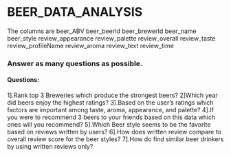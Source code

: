 # BEER_DATA_ANALYSIS
The columns are
beer_ABV	beer_beerId	beer_brewerId	beer_name	beer_style	review_appearance	review_palette	review_overall	review_taste	review_profileName	review_aroma	review_text	review_time


### Answer as many questions as possible.
 
#### Questions: 

1].Rank top 3 Breweries which produce the strongest beers?
2]Which year did beers enjoy the highest ratings? 
3].Based on the user’s ratings which factors are important among taste, aroma, appearance, and palette?
4].If you were to recommend 3 beers to your friends based on this data which ones will you recommend?
5].Which Beer style seems to be the favorite based on reviews written by users? 
6].How does written review compare to overall review score for the beer styles?
7].How do find similar beer drinkers by using written reviews only?   


